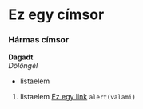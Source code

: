 # Ez egy címsor  
### Hármas címsor  
**Dagadt**  
*Dőlöngél*  
- listaelem
1. listaelem
[Ez egy link](https://www.twitch.tv/jamodo)
`alert(valami)`
